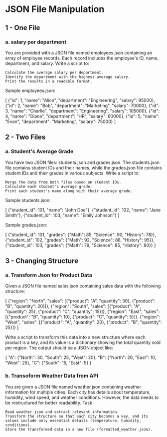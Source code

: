 # JSON File Manipulation

## 1 - One File

### a. salary per department

You are provided with a JSON file named employees.json containing an array of
employee records. Each record includes the employee's ID, name, department, and
salary. Write a script to:

    Calculate the average salary per department.
    Identify the department with the highest average salary.
    Print the results in a readable format.

Sample employees.json:

[ {"id": 1, "name": "Alice", "department": "Engineering", "salary": 95000},
{"id": 2, "name": "Bob", "department": "Marketing", "salary": 70000}, {"id": 3,
"name": "Charlie", "department": "Engineering", "salary": 105000}, {"id": 4,
"name": "Diana", "department": "HR", "salary": 60000}, {"id": 5, "name": "Evan",
"department": "Marketing", "salary": 75000} ]

## 2 - Two Files

### a. Student's Average Grade

You have two JSON files: students.json and grades.json. The students.json file contains student IDs and their names, while the grades.json file contains student IDs and their grades in various subjects. Write a script to:

    Merge the data from both files based on student IDs.
    Calculate each student's average grade.
    Print each student's name along with their average grade.

Sample students.json:

[
    {"student_id": 101, "name": "John Doe"},
    {"student_id": 102, "name": "Jane Smith"},
    {"student_id": 103, "name": "Emily Johnson"}
]

Sample grades.json:

[
    {"student_id": 101, "grades": {"Math": 85, "Science": 90, "History": 78}},
    {"student_id": 102, "grades": {"Math": 92, "Science": 88, "History": 95}},
    {"student_id": 103, "grades": {"Math": 79, "Science": 85, "History": 80}}
]

## 3 - Changing Structure

### a. Transform Json for Product Data

Given a JSON file named sales.json containing sales data with the following structure:

[
    {"region": "North", "sales": [{"product": "A", "quantity": 30}, {"product": "B", "quantity": 20}]},
    {"region": "South", "sales": [{"product": "A", "quantity": 25}, {"product": "C", "quantity": 15}]},
    {"region": "East", "sales": [{"product": "B", "quantity": 10}, {"product": "C", "quantity": 5}]},
    {"region": "West", "sales": [{"product": "A", "quantity": 20}, {"product": "B", "quantity": 25}]}
]

Write a script to transform this data into a new structure where each product is a key, and its value is a dictionary showing the total quantity sold per region. The output should be a JSON object like:

{
    "A": {"North": 30, "South": 25, "West": 20},
    "B": {"North": 20, "East": 10, "West": 25},
    "C": {"South": 15, "East": 5}
}

### b. Transoform Weather Data from API

You are given a JSON file named weather.json containing weather information for multiple cities. Each city has details about temperature, humidity, wind speed, and weather conditions. However, the data needs to be restructured for better readability.
Task

    Read weather.json and extract relevant information.
    Transform the structure so that each city becomes a key, and its values include only essential details (temperature, humidity, conditions).
    Store the transformed data in a new file (formatted_weather.json).